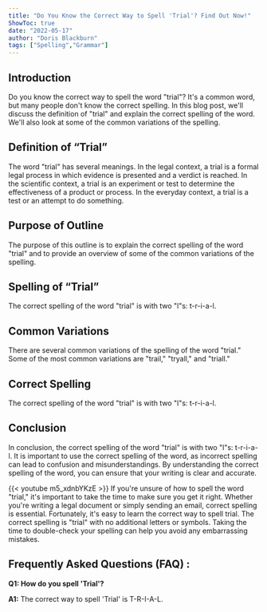 ```yaml
---
title: "Do You Know the Correct Way to Spell 'Trial'? Find Out Now!"
ShowToc: true 
date: "2022-05-17"
author: "Doris Blackburn" 
tags: ["Spelling","Grammar"]
---
```

## Introduction

Do you know the correct way to spell the word "trial"? It's a common word, but many people don't know the correct spelling. In this blog post, we'll discuss the definition of "trial" and explain the correct spelling of the word. We'll also look at some of the common variations of the spelling. 

## Definition of “Trial”

The word "trial" has several meanings. In the legal context, a trial is a formal legal process in which evidence is presented and a verdict is reached. In the scientific context, a trial is an experiment or test to determine the effectiveness of a product or process. In the everyday context, a trial is a test or an attempt to do something.

## Purpose of Outline

The purpose of this outline is to explain the correct spelling of the word "trial" and to provide an overview of some of the common variations of the spelling. 

## Spelling of “Trial”

The correct spelling of the word "trial" is with two "l"s: t-r-i-a-l. 

## Common Variations

There are several common variations of the spelling of the word "trial." Some of the most common variations are "trail," "tryall," and "triall." 

## Correct Spelling

The correct spelling of the word "trial" is with two "l"s: t-r-i-a-l. 

## Conclusion

In conclusion, the correct spelling of the word "trial" is with two "l"s: t-r-i-a-l. It is important to use the correct spelling of the word, as incorrect spelling can lead to confusion and misunderstandings. By understanding the correct spelling of the word, you can ensure that your writing is clear and accurate.

{{< youtube m5_xdnbYKzE >}} 
If you're unsure of how to spell the word "trial," it's important to take the time to make sure you get it right. Whether you're writing a legal document or simply sending an email, correct spelling is essential. Fortunately, it's easy to learn the correct way to spell trial. The correct spelling is "trial" with no additional letters or symbols. Taking the time to double-check your spelling can help you avoid any embarrassing mistakes.

## Frequently Asked Questions (FAQ) :
**Q1: How do you spell 'Trial'?**

**A1:** The correct way to spell 'Trial' is T-R-I-A-L.





